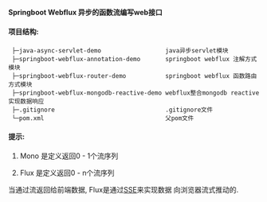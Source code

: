
#### Springboot Webflux 异步的函数流编写web接口

#### 项目结构:

```
 ├─java-async-servlet-demo                  java异步servlet模块
 ├─springboot-webflux-annotation-demo       springboot webflux 注解方式模块
 ├─springboot-webflux-router-demo           springboot webflux 函数路由方式模块
 ├─springboot-webflux-mongodb-reactive-demo webflux整合mongodb reactive实现数据响应
 ├─.gitignore                               .gitignore文件
 └─pom.xml                                  父pom文件               
```

####  提示:

  1. Mono<T> 是定义返回0 - 1个流序列
  
  2. Flux<T> 是定义返回0 - n个流序列
        
   当通过流返回给前端数据, Flux是通过[SSE](SSE.md)来实现数据
   向浏览器流式推动的.